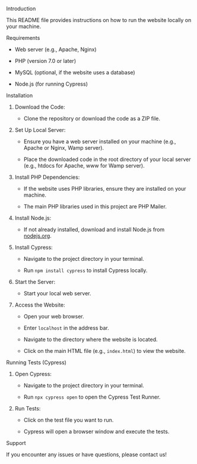 Introduction 

This README file provides instructions on how to run the website locally on your machine. 

Requirements 

- Web server (e.g., Apache, Nginx) 

- PHP (version 7.0 or later) 

- MySQL (optional, if the website uses a database) 

- Node.js (for running Cypress) 

 Installation 

1. Download the Code: 

   - Clone the repository or download the code as a ZIP file. 

2. Set Up Local Server: 

   - Ensure you have a web server installed on your machine (e.g., Apache or Nginx, Wamp server). 

   - Place the downloaded code in the root directory of your local server (e.g., htdocs for Apache, www for Wamp server).    

3. Install PHP Dependencies: 

   - If the website uses PHP libraries, ensure they are installed on your machine. 

   - The main PHP libraries used in this project are PHP Mailer. 

4. Install Node.js: 

   - If not already installed, download and install Node.js from [nodejs.org](https://nodejs.org/). 

5. Install Cypress: 

   - Navigate to the project directory in your terminal. 

   - Run `npm install cypress` to install Cypress locally. 

6. Start the Server: 

   - Start your local web server. 

7. Access the Website: 

   - Open your web browser. 

   - Enter `localhost` in the address bar. 

   - Navigate to the directory where the website is located. 

   - Click on the main HTML file (e.g., `index.html`) to view the website. 

Running Tests (Cypress) 

1. Open Cypress: 

   - Navigate to the project directory in your terminal. 

   - Run `npx cypress open` to open the Cypress Test Runner. 

2. Run Tests: 

   - Click on the test file you want to run. 

   - Cypress will open a browser window and execute the tests. 

Support 

If you encounter any issues or have questions, please contact us! 
